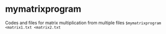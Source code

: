 # mymatrixprogram
Codes and files for matrix multiplication from multiple files
```$mymatrixprogram <matrix1.txt <matrix2.txt```
